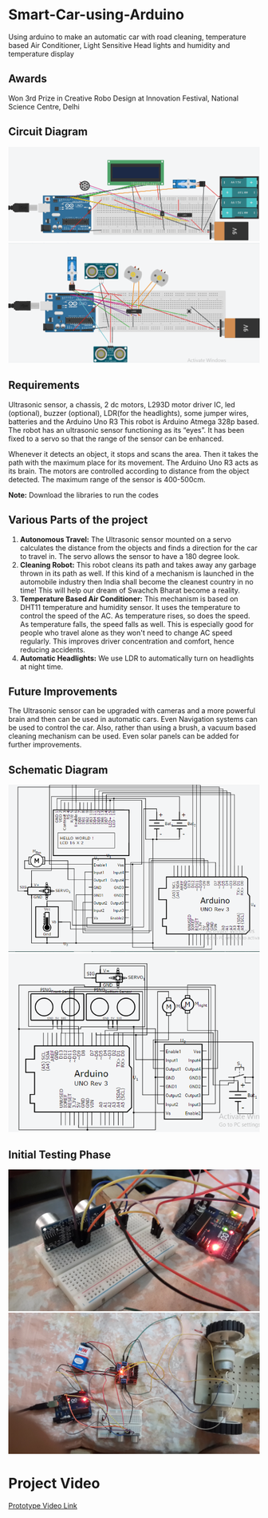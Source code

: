 # Smart-Car-using-Arduino
Using arduino to make an automatic car with road cleaning, temperature based Air Conditioner, Light Sensitive Head lights and humidity and temperature display

## Awards
Won 3rd Prize in Creative Robo Design at Innovation Festival, National Science Centre, Delhi

## Circuit Diagram

![Accessory System Circuit Diagram](https://github.com/aaryan2134/Smart-Car-using-Arduino/blob/b8e2b2f830e75f8fa81f20f0c0def755622ff1a8/circuit%20diagram%202.png)
![Driving System Circuit Diagram](circuit%20diagram%201.png)

## Requirements
Ultrasonic sensor, a chassis, 2 dc motors, L293D motor driver IC, led (optional), buzzer (optional), LDR(for the headlights), some jumper wires, batteries and the Arduino Uno R3
This robot is Arduino Atmega 328p based. The robot has an ultrasonic sensor functioning as its “eyes”. It has been fixed to a servo so that the range of the sensor can be enhanced. 

Whenever it detects an object, it stops and scans the area. Then it takes the path with the maximum place for its movement. The Arduino Uno R3 acts as its brain. The motors are controlled according to distance from the object detected. The maximum range of the sensor is 400-500cm.

**Note:** Download the libraries to run the codes

## Various Parts of the project
1. **Autonomous Travel:** The Ultrasonic sensor mounted on a servo calculates the distance from the objects and finds a direction for the car to travel in. The servo allows the sensor to have a 180 degree look.
2. **Cleaning Robot:** This robot cleans its path and takes away any garbage thrown in its path as well. If this kind of a mechanism is launched in the automobile industry then India shall become the cleanest country in no time! This will help our dream of Swachch Bharat become a reality.
3. **Temperature Based Air Conditioner:** This mechanism is based on DHT11 temperature and humidity sensor. It uses the temperature to control the speed of the AC. As temperature rises, so does the speed. As temperature falls, the speed falls as well. This is especially good for people who travel alone as they won't need to change AC speed regularly. This improves driver concentration and comfort, hence reducing accidents.
4. **Automatic Headlights:** We use LDR to automatically turn on headlights at night time.

## Future Improvements
The Ultrasonic sensor can be upgraded with cameras and a more powerful brain and then can be used in automatic cars. 
Even Navigation systems can be used to control the car.
Also, rather than using a brush, a vacuum based cleaning mechanism can be used. Even solar panels can be added for further improvements.

## Schematic Diagram
![Accessory System Circuit Diagram](circuit%20diagram%203.png)
![Driving System Circuit Diagram](circuit%20diagram%204.png)

## Initial Testing Phase
![Test 1](Initial%20Testing%202.jpg)
![Test 2](Initial%20Testing.jpg)

# Project Video
[Prototype Video Link](https://youtu.be/BLX8ju8Vj1I)
